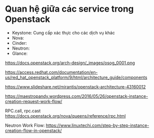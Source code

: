 # Quan hệ giữa các service trong Openstack

- Keystone: Cung cấp xác thực cho các dịch vụ khác
- Nova:
- Cinder:
- Neutron:
- Glance:

https://docs.openstack.org/arch-design/_images/osog_0001.png

https://access.redhat.com/documentation/en-us/red_hat_openstack_platform/9/html/architecture_guide/components

https://www.slideshare.net/mirantis/openstack-architecture-43160012

https://maestropandy.wordpress.com/2016/05/26/openstack-instance-creation-request-work-flow/

RPC.call, rpc.cast https://docs.openstack.org/nova/queens/reference/rpc.html

Neutron Work Flow: https://www.linuxtechi.com/step-by-step-instance-creation-flow-in-openstack/
